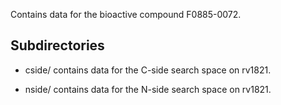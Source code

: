 Contains data for the bioactive compound F0885-0072.

## Subdirectories

- cside/ contains data for the C-side search space on rv1821.

- nside/ contains data for the N-side search space on rv1821.


